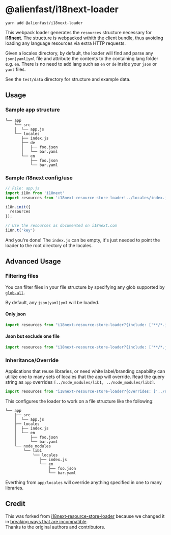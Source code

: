 # @alienfast/i18next-loader

`yarn add @alienfast/i18next-loader`

This webpack loader generates the `resources` structure necessary for **i18next**.  The structure is webpacked wthith the
 client bundle, thus avoiding loading any language resources via extra HTTP requests. 
 
Given a locales directory, by default, the loader will find and parse any `json|yaml|yml` file and attribute the 
contents to the containing lang folder e.g. `en`.  There is no need to add lang such as `en` or `de` inside your 
`json` or `yaml` files.
 
See the `test/data` directory for structure and example data.

## Usage

### Sample app structure

```
└── app
    └── src
    │  └── app.js
    └── locales
       ├── index.js
       ├── de
       │   ├── foo.json
       │   └── bar.yaml
       └── en
           ├── foo.json
           └── bar.yaml
```

### Sample i18next config/use

```javascript
// File: app.js
import i18n from 'i18next'
import resources from 'i18next-resource-store-loader!../locales/index.js'

i18n.init({
  resources
});

// Use the resources as documented on i18next.com
i18n.t('key')
```

And you're done! The `index.js` can be empty, it's just needed to point the loader to the root directory of the locales.

## Advanced Usage


### Filtering files
You can filter files in your file structure by specifying any glob supported by [`glob-all`](https://github.com/jpillora/node-glob-all).

By default, any `json|yaml|yml` will be loaded.

#### Only json
```javascript
import resources from "i18next-resource-store-loader?{include: ['**/*.json']}!../locales/index.js"
```

#### Json but exclude one file
```javascript
import resources from "i18next-resource-store-loader?{include: ['**/*.json', '!**/excludeThis.json']}!../locales/index.js"
```

### Inheritance/Override
Applications that reuse libraries, or need white label/branding capability can utilize one to many sets of locales that 
the app will override.  Read the query string as `app` overrides `[../node_modules/lib1, ../node_modules/lib2]`.  

```javascript
import resources from "i18next-resource-store-loader?{overrides: ['../node_modules/lib1/locales']}!../locales/index.js"
```
This configures the loader to work on a file structure like the following:

```
└── app
    ├── src
    │  └── app.js
    ├── locales
    │  ├── index.js
    │  └── en
    │      ├── foo.json
    │      └── bar.yaml
    └── node_modules
        └── lib1
            └── locales
               ├── index.js
               └── en
                   ├── foo.json
                   └── bar.yaml
```

Everthing from `app/locales` will override anything specified in one to many libraries.

## Credit

This was forked from [i18next-resource-store-loader](https://github.com/atroo/i18next-resource-store-loader) because
we changed it in [breaking ways that are incompatible](https://github.com/atroo/i18next-resource-store-loader/issues/14#issuecomment-331726268).  
Thanks to the original authors and contributors.  